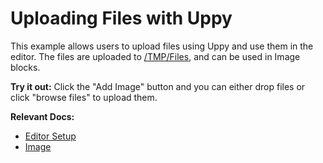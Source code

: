 # Uploading Files with Uppy

This example allows users to upload files using Uppy and use them in the editor. The files are uploaded to [/TMP/Files](https://tmpfiles.org/), and can be used in Image blocks.

**Try it out:** Click the "Add Image" button and you can either drop files or click "browse files" to upload them.

**Relevant Docs:**

- [Editor Setup](/docs/editor-basics/setup)
- [Image](/docs/editor-basics/default-schema#image)
